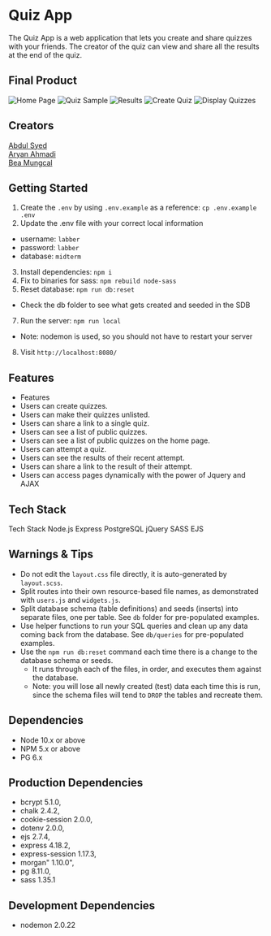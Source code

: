 
﻿
# Quiz App

The Quiz App is a web application that lets you create and share quizzes with your friends. The creator of the quiz can view and share all the results at the end of the quiz.

## Final Product

![Home Page](https://github.com/syabdulr/midterm/blob/master/public/media/BeeQuizz-Screenshots/bee-homepage.PNG?raw=true "Home Page")
![Quiz Sample](https://github.com/syabdulr/midterm/blob/master/public/media/BeeQuizz-Screenshots/quiz-final.png?raw=true "Quiz Sample")
![Results](https://github.com/syabdulr/midterm/blob/master/public/media/BeeQuizz-Screenshots/result-page.PNG?raw=true "Results")
![Create Quiz](https://github.com/syabdulr/midterm/blob/master/public/media/BeeQuizz-Screenshots/create-quiz.PNG?raw=true "Create Quiz")
![Display Quizzes](https://github.com/syabdulr/midterm/blob/master/public/media/BeeQuizz-Screenshots/Display-quizzes.PNG?raw=true "Display Quizzes")



## Creators

[Abdul Syed](https://github.com/syabdulr)  
[Aryan Ahmadi](https://github.com/arianah75)  
[Bea Mungcal ](https://github.com/segvndo)

## Getting Started

1. Create the `.env` by using `.env.example` as a reference: `cp .env.example .env`
2. Update the .env file with your correct local information 
  - username: `labber` 
  - password: `labber` 
  - database: `midterm`
3. Install dependencies: `npm i`
4. Fix to binaries for sass: `npm rebuild node-sass`
5. Reset database: `npm run db:reset`
  - Check the db folder to see what gets created and seeded in the SDB
7. Run the server: `npm run local`
  - Note: nodemon is used, so you should not have to restart your server
8. Visit `http://localhost:8080/`

## Features

- Features
- Users can create quizzes.
- Users can make their quizzes unlisted.
- Users can share a link to a single quiz.
- Users can see a list of public quizzes.
- Users can see a list of public quizzes on the home page.
- Users can attempt a quiz.
- Users can see the results of their recent attempt.
- Users can share a link to the result of their attempt.
- Users can access pages dynamically with the power of Jquery and AJAX

## Tech Stack

Tech Stack
Node.js
Express
PostgreSQL
jQuery
SASS
EJS


## Warnings & Tips

- Do not edit the `layout.css` file directly, it is auto-generated by `layout.scss`.
- Split routes into their own resource-based file names, as demonstrated with `users.js` and `widgets.js`.
- Split database schema (table definitions) and seeds (inserts) into separate files, one per table. See `db` folder for pre-populated examples. 
- Use helper functions to run your SQL queries and clean up any data coming back from the database. See `db/queries` for pre-populated examples.
- Use the `npm run db:reset` command each time there is a change to the database schema or seeds. 
  - It runs through each of the files, in order, and executes them against the database. 
  - Note: you will lose all newly created (test) data each time this is run, since the schema files will tend to `DROP` the tables and recreate them.

## Dependencies

- Node 10.x or above
- NPM 5.x or above
- PG 6.x

## Production Dependencies

- bcrypt          5.1.0,
- chalk           2.4.2,
- cookie-session  2.0.0,
- dotenv          2.0.0,
- ejs             2.7.4,
- express         4.18.2,
- express-session 1.17.3,
- morgan"         1.10.0",
- pg              8.11.0,
- sass            1.35.1

## Development Dependencies

- nodemon         2.0.22

